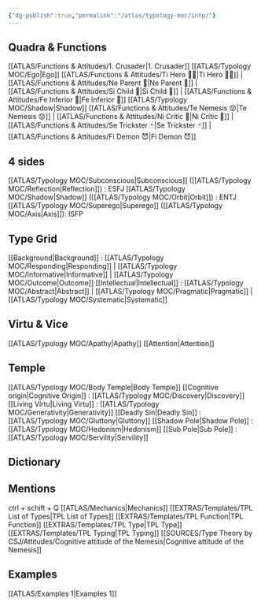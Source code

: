 ```yaml
---
{"dg-publish":true,"permalink":"/atlas/typology-moc/intp/"}
---
```



## Quadra & Functions
[[ATLAS/Functions & Attitudes/1. Crusader\|1. Crusader]] 
[[ATLAS/Typology MOC/Ego\|Ego]]
[[ATLAS/Functions & Attitudes/Ti Hero 🦸‍♂️\|Ti Hero 🦸‍♂️]] | [[ATLAS/Functions & Attitudes/Ne Parent 🤰\|Ne Parent 🤰]] | [[ATLAS/Functions & Attitudes/Si Child 🧒\|Si Child 🧒]] | [[ATLAS/Functions & Attitudes/Fe Inferior 👶\|Fe Inferior 👶]]
[[ATLAS/Typology MOC/Shadow\|Shadow]] 
[[ATLAS/Functions & Attitudes/Te Nemesis 😟\|Te Nemesis 😟]] | [[ATLAS/Functions & Attitudes/Ni Critic 👵\|Ni Critic 👵]] | [[ATLAS/Functions & Attitudes/Se Trickster 🃏\|Se Trickster 🃏]] | [[ATLAS/Functions & Attitudes/Fi Demon 😈\|Fi Demon 😈]]

## 4 sides  
[[ATLAS/Typology MOC/Subconscious\|Subconscious]] ([[ATLAS/Typology MOC/Reflection\|Reflection]]) : ESFJ
[[ATLAS/Typology MOC/Shadow\|Shadow]] ([[ATLAS/Typology MOC/Orbit\|Orbit]]) : ENTJ
[[ATLAS/Typology MOC/Superego\|Superego]] ([[ATLAS/Typology MOC/Axis\|Axis]]):   ISFP

## Type Grid
[[Background\|Background]] : [[ATLAS/Typology MOC/Responding\|Responding]] | [[ATLAS/Typology MOC/Informative\|Informative]] | [[ATLAS/Typology MOC/Outcome\|Outcome]]
[[Intellectual\|Intellectual]] : [[ATLAS/Typology MOC/Abstract\|Abstract]] | [[ATLAS/Typology MOC/Pragmatic\|Pragmatic]] | [[ATLAS/Typology MOC/Systematic\|Systematic]]

## Virtu & Vice
[[ATLAS/Typology MOC/Apathy\|Apathy]] [[Attention\|Attention]] 

## Temple 
[[ATLAS/Typology MOC/Body Temple\|Body Temple]]
[[Cognitive origin\|Cognitive Origin]] : [[ATLAS/Typology MOC/Discovery\|Discovery]]
[[Living Virtu\|Living Virtu]] : [[ATLAS/Typology MOC/Generativity\|Generativity]]
[[Deadly Sin\|Deadly Sin]] : [[ATLAS/Typology MOC/Gluttony\|Gluttony]]
[[Shadow Pole\|Shadow Pole]] : [[ATLAS/Typology MOC/Hedonism\|Hedonism]]
[[Sub Pole\|Sub Pole]] : [[ATLAS/Typology MOC/Servility\|Servility]]

## Dictionary


## Mentions 
ctrl + schift + Q
[[ATLAS/Mechanics\|Mechanics]]
[[EXTRAS/Templates/TPL List of Types\|TPL List of Types]]
[[EXTRAS/Templates/TPL Function\|TPL Function]]
[[EXTRAS/Templates/TPL Type\|TPL Type]]
[[EXTRAS/Templates/TPL Typing\|TPL Typing]]
[[SOURCES/Type Theory by CSJ/Attitudes/Cognitive attitude of the Nemesis\|Cognitive attitude of the Nemesis]]

## Examples 
[[ATLAS/Examples 1\|Examples 1]] 
